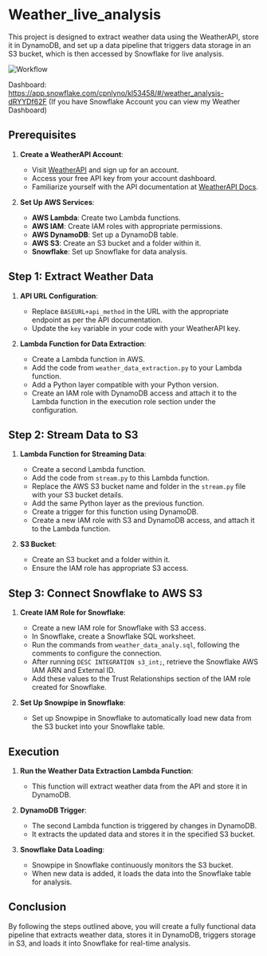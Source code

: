 # Weather_live_analysis
This project is designed to extract weather data using the WeatherAPI, store it in DynamoDB, and set up a data pipeline that triggers data storage in an S3 bucket, which is then accessed by Snowflake for live analysis.

![Workflow](https://github.com/user-attachments/assets/7fb77cee-3e4c-4432-a66e-419ad89fc7ad)

Dashboard: https://app.snowflake.com/cpnlyno/kl53458/#/weather_analysis-dRYYDf62F  (If you have Snowflake Account you can view my Weather Dashboard)
## Prerequisites

1. **Create a WeatherAPI Account**:
   - Visit [WeatherAPI](https://www.weatherapi.com/) and sign up for an account.
   - Access your free API key from your account dashboard.
   - Familiarize yourself with the API documentation at [WeatherAPI Docs](https://www.weatherapi.com/docs/).

2. **Set Up AWS Services**:
   - **AWS Lambda**: Create two Lambda functions.
   - **AWS IAM**: Create IAM roles with appropriate permissions.
   - **AWS DynamoDB**: Set up a DynamoDB table.
   - **AWS S3**: Create an S3 bucket and a folder within it.
   - **Snowflake**: Set up Snowflake for data analysis.

## Step 1: Extract Weather Data

1. **API URL Configuration**:
   - Replace `BASEURL+api_method` in the URL with the appropriate endpoint as per the API documentation.
   - Update the `key` variable in your code with your WeatherAPI key.

2. **Lambda Function for Data Extraction**:
   - Create a Lambda function in AWS.
   - Add the code from `weather_data_extraction.py` to your Lambda function.
   - Add a Python layer compatible with your Python version.
   - Create an IAM role with DynamoDB access and attach it to the Lambda function in the execution role section under the configuration.

## Step 2: Stream Data to S3

1. **Lambda Function for Streaming Data**:
   - Create a second Lambda function.
   - Add the code from `stream.py` to this Lambda function.
   - Replace the AWS S3 bucket name and folder in the `stream.py` file with your S3 bucket details.
   - Add the same Python layer as the previous function.
   - Create a trigger for this function using DynamoDB.
   - Create a new IAM role with S3 and DynamoDB access, and attach it to the Lambda function.

2. **S3 Bucket**:
   - Create an S3 bucket and a folder within it.
   - Ensure the IAM role has appropriate S3 access.

## Step 3: Connect Snowflake to AWS S3

1. **Create IAM Role for Snowflake**:
   - Create a new IAM role for Snowflake with S3 access.
   - In Snowflake, create a Snowflake SQL worksheet.
   - Run the commands from `weather_data_analy.sql`, following the comments to configure the connection.
   - After running `DESC INTEGRATION s3_int;`, retrieve the Snowflake AWS IAM ARN and External ID.
   - Add these values to the Trust Relationships section of the IAM role created for Snowflake.

2. **Set Up Snowpipe in Snowflake**:
   - Set up Snowpipe in Snowflake to automatically load new data from the S3 bucket into your Snowflake table.

## Execution

1. **Run the Weather Data Extraction Lambda Function**:
   - This function will extract weather data from the API and store it in DynamoDB.

2. **DynamoDB Trigger**:
   - The second Lambda function is triggered by changes in DynamoDB.
   - It extracts the updated data and stores it in the specified S3 bucket.

3. **Snowflake Data Loading**:
   - Snowpipe in Snowflake continuously monitors the S3 bucket.
   - When new data is added, it loads the data into the Snowflake table for analysis.

## Conclusion

By following the steps outlined above, you will create a fully functional data pipeline that extracts weather data, stores it in DynamoDB, triggers storage in S3, and loads it into Snowflake for real-time analysis.
